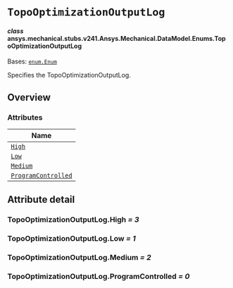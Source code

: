<!-- vale off -->

<a id="topooptimizationoutputlog"></a>

# `TopoOptimizationOutputLog`

<a id="ansys.mechanical.stubs.v241.Ansys.Mechanical.DataModel.Enums.TopoOptimizationOutputLog"></a>

#### *class* ansys.mechanical.stubs.v241.Ansys.Mechanical.DataModel.Enums.TopoOptimizationOutputLog

Bases: [`enum.Enum`](https://docs.python.org/3/library/enum.html#enum.Enum)

Specifies the TopoOptimizationOutputLog.

<!-- !! processed by numpydoc !! -->

<a id="overview"></a>

## Overview

### Attributes

| Name |
| --------------------------------------------------------------------- |
| [`High`](#TopoOptimizationOutputLog.High) |
| [`Low`](#TopoOptimizationOutputLog.Low) |
| [`Medium`](#TopoOptimizationOutputLog.Medium) |
| [`ProgramControlled`](#TopoOptimizationOutputLog.ProgramControlled) |

<a id="attribute-detail"></a>

## Attribute detail

<a id="TopoOptimizationOutputLog.High"></a>

### TopoOptimizationOutputLog.High *= 3*

<a id="TopoOptimizationOutputLog.Low"></a>

### TopoOptimizationOutputLog.Low *= 1*

<a id="TopoOptimizationOutputLog.Medium"></a>

### TopoOptimizationOutputLog.Medium *= 2*

<a id="TopoOptimizationOutputLog.ProgramControlled"></a>

### TopoOptimizationOutputLog.ProgramControlled *= 0*

<!-- vale on -->
